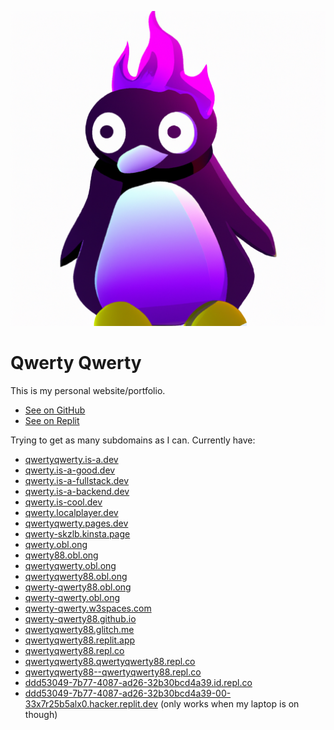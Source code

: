 ![](/imgs/pfp.png)

# Qwerty Qwerty

This is my personal website/portfolio.

- [See on GitHub](https://github.com/Qwerty-Qwerty88/Qwerty-Qwerty88.github.io)
- [See on Replit](https://replit.com/@QwertyQwerty88/QwertyQwerty88)

Trying to get as many subdomains as I can. Currently have:
- [qwertyqwerty.is-a.dev](https://qwertyqwerty.is-a.dev)
- [qwerty.is-a-good.dev](https://qwerty.is-a-good.dev)
- [qwerty.is-a-fullstack.dev](https://qwerty.is-a-fullstack.dev)
- [qwerty.is-a-backend.dev](https://qwerty.is-a-backend.dev)
- [qwerty.is-cool.dev](https://qwerty.is-cool.dev)
- [qwerty.localplayer.dev](https://qwerty.localplayer.dev)
- [qwertyqwerty.pages.dev](https://qwertyqwerty.pages.dev)
- [qwerty-skzlb.kinsta.page](https://qwerty-skzlb.kinsta.page)
- [qwerty.obl.ong](https://qwerty.obl.ong)
- [qwerty88.obl.ong](https://qwerty88.obl.ong)
- [qwertyqwerty.obl.ong](https://qwertyqwerty.obl.ong)
- [qwertyqwerty88.obl.ong](https://qwertyqwerty88.obl.ong)
- [qwerty-qwerty88.obl.ong](https://qwerty-qwerty88.obl.ong)
- [qwerty-qwerty.obl.ong](https://qwerty-qwerty.obl.ong)
- [qwerty-qwerty.w3spaces.com](https://qwerty-qwerty.w3spaces.com)
- [qwerty-qwerty88.github.io](https://qwerty-qwerty88.github.io)
- [qwertyqwerty88.glitch.me](https://qwertyqwerty88.glitch.me)
- [qwertyqwerty88.replit.app](https://qwertyqwerty88.replit.app)
- [qwertyqwerty88.repl.co](https://qwertyqwerty88.repl.co)
- [qwertyqwerty88.qwertyqwerty88.repl.co](https://qwertyqwerty88.qwertyqwerty88.repl.co)
- [qwertyqwerty88--qwertyqwerty88.repl.co](https://qwertyqwerty88--qwertyqwerty88.repl.co)
- [ddd53049-7b77-4087-ad26-32b30bcd4a39.id.repl.co](https://ddd53049-7b77-4087-ad26-32b30bcd4a39.id.repl.co)
- [ddd53049-7b77-4087-ad26-32b30bcd4a39-00-33x7r25b5alx0.hacker.replit.dev](https://ddd53049-7b77-4087-ad26-32b30bcd4a39-00-33x7r25b5alx0.hacker.replit.dev/) (only works when my laptop is on though)

